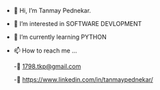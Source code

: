 - 👋 Hi, I’m Tanmay Pednekar.
- 👀 I’m interested in SOFTWARE DEVLOPMENT
- 🌱 I’m currently learning PYTHON
- 📫 How to reach me ...
     
     -📧 1798.tkp@gmail.com
     
     -🔗 https://www.linkedin.com/in/tanmaypednekar/

<!---
Tanmay1798/Tanmay1798 is a ✨ special ✨ repository because its `README.md` (this file) appears on your GitHub profile.
You can click the Preview link to take a look at your changes.
--->
